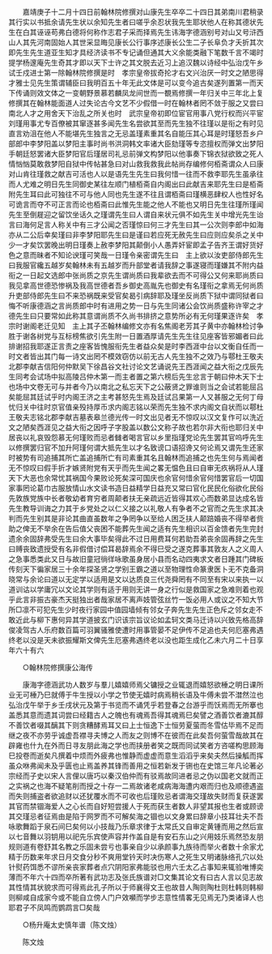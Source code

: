 <!-- { "loadSidebar": true } -->
　　嘉靖庚子十二月十四日前翰林院修撰对山康先生卒卒二十四日其弟南川君稍录其行实以书抵余请先生状以余知先生者曰嗟乎余忍状我先生耶状他人在称其德状先生在白其诬诬苟弗白德将何称作志君子采而择焉先生讳海字德涵别号对山又号浒西山人其先河南固始人其世采显晦见康长公行事序述康长公生二子长阜负才夭折其次即先生先生道亚生知才具经济读书不专记诵但通其大义余能类融下笔数千言不竭时提学杨邃庵先生奇其才即以天下士许之其文脱去近习上追汉魏以诗经中弘治戊午乡试壬戍进士第一除翰林院修撰是时　孝宗皇帝拔奇抡才右文兴治厌一时文之陋思得才雅士见先生策谓辅臣曰我明百五十年无此文体是可以变今追古矣遂列置第一而天下传诵则效文体之一变朝野景慕若麟凤龙间世而一覩焉修撰一年归关中三年北上复修撰其在翰林能面道人过失论古今文艺不少假借一时在翰林者罔不敛于服之又尝曰南北人才之用舍天下治乱之所关也时　武宗皇帝初即位宦官用事八党行权而兴平宦刘瑾用事尤专百僚被其窜逐甚多闻先生名尝欲其至而先生独不往瑾以是衔之有时见直言劝沮在他人不能堪先生独言之无忌盖瑾素重其名自能压其心耳是时瑾怒吾乡户部郎中李梦阳盖以梦阳主事时尚书洪洞韩文率诸大臣劾瑾等专恣擅权而弹文出梦阳手朝廷怒罢诸大臣梦阳官后瑾居司礼忌前弹文构梦阳以他事奏下锦衣狱欲致之死人情忷忷莫敢救梦阳自狱中传帖甚急曰对山救我救我此帖尚存编修何栢斋谓众人曰康对山肯往瑾救之献吉可活也人以是语先生先生曰我何惜一往而不救李耶先生虽承往而人尤难之明日先生同御史某往左顺门植栢斋自内阁出曰此献吉来耶先生曰是栢斋附先生耳曰此可独往不可与他人同也先生遂不往且谓栢斋曰瑾横恶肆权人也性好名可诡言而夺不可正言而论也栢斋曰此惟先生能之他人不能也又明日先生往瑾所瑾闻先生至倒屣迎之留饮坐话久之瑾谓先生曰人谓自来状元俱不如先生关中增光先生诒言曰海何足言人称关中有三才公闻之否瑾惊曰何三才先生曰其一公次则李郎中如海亦从二公后幸矣瑾曰非李梦阳耶先生曰是谨曰若应死无赦先生曰应则应矣杀之关中少一才矣饮罢晚出明日瑾奏上赦李梦阳其颠倒小人愚弄奸宦即孟子告齐王谓好货好色之意而昧者不知论谀瑾可笑哉一日瑾令亲密谓先生曰　主上欲以汝吏部侍郎先生曰我服官纔五越岁矣翰林未有五越岁而升部堂者请我辞之事遂寝而瑾嫌其不附内益衔之一日起文选郎中张尚质之京先生谓尚质曰我辈欲去而不可得公又何来耶尚质曰我见拿高世德恐惨祸及我高世德者吾乡御史高胤先也御史有名瑾衔之拿焉无何尚质升吏部侍郎先生曰不来恐祸既来受官矣曷引病辞耶及瑾坐反尚质下狱中谓同狱者曰悔不听康德涵之言尚质郎中时有进用之势一日与先生同诸公会饮尚质盛称许宰之才德先生曰只要常如此称其意谓尚质不久尚书排挤之意势所必有无何瑾果逐许矣　孝宗时谢阁老迁见知　主上其子丕翰林编修文亦有名焦阁老芳其子黄中亦翰林检讨争胜于谢各树党与互标榜焦欲引先生附一日置酒厚请先生先生往见座客皆邪媚者曰此排谢招我耶遂正言责之座客皆愧服衔先生者益众矣是时李西涯中台以文衡自任而一时文者皆出其门每一诗文出罔不模效窃仿以前无古人先生独不之效乃与鄠杜王敬夫北郡李献吉信阳何仲默吴下徐昌谷文社讨论文艺诵说先王西涯闻之益大衔之戊辰先生同考会试场中拟高陵吕仲木第一而主者置之第六榜后先生忿言于朝曰仲木天下士也场中文卷无可与并者今乃以南北之私忘天下之公蔽贤之罪谁则当之会试若能屈吕矣能屈其廷试乎时内阁王济之主考甚怒先生焉及廷试吕果第一人又甚服之无何丁母忧归关中往时京官值亲殁持厚币求内阁志铭以荣而先生独不求内阁文自状而以鄠杜王敬夫志铭北郡李献吉墓表皋兰德光传一时文出见者无不惊叹以汉文复作可以洗近文之陋矣西涯见之益大衔之因呼子字股盖以数公文称子故也若尔非大衔也耶归关中居丧以礼哀毁怨慕无何瑾败而忌者雠者喝言官以乡里指瑾党论先生罢其官呜呼先生以修撰罢归官不加升阿瑾何谓大抵先生以才名致谤口语招谗又何论焉又谓先生还家时被势有司追捕其所亡盖追捕所亡有司素重其名且翰林而追捕之也先生何与焉闻者无不惊叹曰假手折才嫉贤附党有天乎而先生闻之畧无愠色且曰自审无疚祸将从人瑾天下大恶也余常忧其祸国今果败论死矣深可国庆也余官何惜余官何惜罢官后一切国家事罔论葛巾古服放情山水文读书造日益精学日益充又常曰官化民民化俗欲化民俗先敦族党族中长者敬幼者育穷者周颠者扶无亲疏远近皆得其欢心而数弟显达成名皆先生教导训诲之力其于乡党处之以仁义接之以礼敬人有争者不之官而之先生求其决判而先生别其是非论其曲直虽数年之争罔争以至给人困乏扶人颠踣婚丧不得举者赀助之俾无不举余在告后值父丧困不能葬先生闻之适有先生相识以百金馈者先生完封遗余余固辞弗受先生曰余大事毕矣得此不过日用费耳何若助吾弟丧余固再辞之先生曰赙丧致遗授受有名非假借讨偿耳曷辞焉余不得巳受之遂克葬事其敦友人之义周人之急事悉类此又日与故旧童冠徜徉咏歌虽身居小县而名动四夷求文者日踵其门碑板传刻天下徧家居三十余年探圣贤之学别王霸之道以至物理性命篆隶医卜无不克备洞晓常与余论曰道以无定学以适用是文以达质良三代尧舜罔有不同至有宋以来执一以道训诂以学庸冗以文论其学则有适于用则无讲一身之行似是救国家之急难则着也观乎此言非振古豪杰天挺独出者哉家居不离声妓管弦丝竹一饭必用人或议之不知大节所□凛不可犯先生少时夜行家园中值园墙倾有邻女子奔先生先生正色斥之邻女走不敢近此与柳下惠何异其学道披玄门识该宗旨议论如孟轲文类马迁诗以兴致先格高辞俊凌驾古人乐府数百篇可羽翼骚雅使遭时用事管晏不足伊传不足追也夫何厄塞弗遇终老以没是天未欲振耀斯文俾先生厄塞弗遇终老以没也距生成化乙未六月二十日享年六十有六 

　　○翰林院修撰康公海传 

　　康海字德涵武功人数岁与羣儿嬉嬉师焉父镛授之业辄退而嬉怒欲棰之明日课所业无可棰乃巳就傅于牛生授以小学之节使无嬉时病焉稍长语及牛傅未尝不澘然泣也弘治戊午举于乡壬戌状元及第于书览而不诵凭乎若登春之台游乎而饫焉而无所搴也盖悉其意而遗其词尝曰经籍古人之魄也有魂焉吾得其魂焉巳矣譬之酒善饮者漉其醇不善饮者啜其醨其下则贪糟酵焉耳又曰上士恒逸下士恒劳夏萤而冬雪估毕焉不足而继之夜不亦劳乎诚虚吾襟寻夫博之人而友之则博不在彼而在此矣吾何萤雪哉故其在辟雍也什九在外而日寻友朋此海之学也而挟册者笑之既而同试笑者方咨嗟构思顾海巳投卷而逝矣凡撰着中烦而外疲弗也惟静而虚虚而意生滔滔乎来矣夫然后操觚而挥虽众咻弗闻未及乎匮也止焉盖养其锋而善用之恒若新发于铏也在史馆三年凡论著必宗经而子史以宋人言俚以唐巧以秦汉伯仲而有驳焉故同进者忌之伪以国老文就而正之实祸之也海不疑笔削而授之十存一二焉故诸老咸病海海遭内艰而归也及顺德遇盗而失则捕盗者欲追财以还犹覆水而不可收也后瑾败忌者谓海交瑾故失财而复获遂罢其官而禁锢海爱人之心长而自好短尝援人于死而获生者数人非望其报也生者或顾谤其交瑾忌者征焉由是陷于网罗而不可解矣海之锢也以文身累曰辞章小技耳壮夫不吾咏歌舞蹈于泉石间巳矣何以小技哉乃乐章求律于太常氏又自审定黄锺而用之然后宣以七音舞以羽钥用以祀先乐宾使声容并作盖自是有安石东山之兴用妓乐焉然恐友朋规则道有卷舒其名教之乐固未尝亏也事亲自少以承颜事九族待而举火者数十余家尤精于历数来年求日月交食分秒不爽用堂钤天时决伤寒人之死生又明诸脉络孔穴以处针熨药饵悉不谬所亲丧家葬者点穴阴阳家弗能驳也用六壬太乙占事知来辄验唯博奕薄而不年六十四而卒所著有武功志及张氏族谱对□文集其论文有曰古人言以见志故其性情其状貌求而可得焉此孔子所以于师襄得文王也故昔人陶则陶杜则杜韩则韩柳则柳咸自成家今或不能自立傍人门户效嚬而学步志意性情畧无见焉无乃类诸译人也耶君子不凤鸣而鹦鹉言□矣哉 

　　○杨升庵太史慎年谱（陈文烛） 

　　陈文烛 
